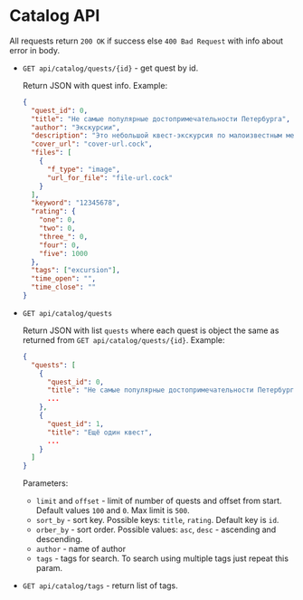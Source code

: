 # Catalog API
All requests return `200 OK` if success else `400 Bad Request` with info about error in body.
* `GET api/catalog/quests/{id}` - get quest by id.
    
    Return JSON with quest info. Example:
    ```json
    {
      "quest_id": 0,
      "title": "Не самые популярные достопримечательности Петербурга",
      "author": "Экскурсии",
      "description": "Это небольшой квест-экскурсия по малоизвестным местам Петербурга. Он содержит простые вопросы и несколько удаленных друг от друга мест, которые нужно посетить. Часть мест являются музеями и имеют свой режим работы.",
      "cover_url": "cover-url.cock",
      "files": [
        {
          "f_type": "image",
          "url_for_file": "file-url.cock"
        }
      ],
      "keyword": "12345678",
      "rating": {
        "one": 0,
        "two": 0,
        "three_": 0,
        "four": 0,
        "five": 1000
      },
      "tags": ["excursion"],
      "time_open": "",
      "time_close": ""
    }
    ```

* `GET api/catalog/quests`
    
    Return JSON with list `quests` where each quest is object the same as returned from `GET api/catalog/quests/{id}`. Example:
    ```json
    {
      "quests": [
        {
          "quest_id": 0,
          "title": "Не самые популярные достопримечательности Петербурга",
          ...
        },
        {
          "quest_id": 1,
          "title": "Ещё один квест",
          ...
        }
      ]
    }
    ```
   
    Parameters:
  * `limit` and `offset` - limit of number of quests and offset from start. Default values `100` and `0`. Max limit is `500`.
  * `sort_by` - sort key. Possible keys: `title`, `rating`. Default key is `id`.
  * `orber_by` - sort order. Possible values: `asc`, `desc` - ascending and descending.
  * `author` - name of author
  * `tags` - tags for search. To search using multiple tags just repeat this param.
  
* `GET api/catalog/tags` - return list of tags.

